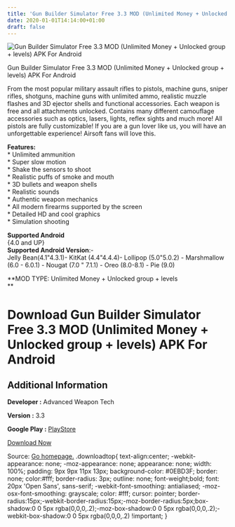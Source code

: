 ```yaml
---
title: 'Gun Builder Simulator Free 3.3 MOD (Unlimited Money + Unlocked group + levels) APK For Android'
date: 2020-01-01T14:14:00+01:00
draft: false
---
```


![Gun Builder Simulator Free 3.3 MOD (Unlimited Money + Unlocked group + levels) APK For Android](https://i2.wp.com/apkhome.net/wp-content/uploads/2020/01/Gun-Builder-Simulator-Free-3.3-MOD-Unlimited-Money-Unlocked-group-levels.png "Gun Builder Simulator Free 3.3 MOD (Unlimited Money + Unlocked group + levels) APK For Android")

  

Gun Builder Simulator Free 3.3 MOD (Unlimited Money + Unlocked group + levels) APK For Android

From the most popular military assault rifles to pistols, machine guns, sniper rifles, shotguns, machine guns with unlimited ammo, realistic muzzle flashes and 3D ejector shells and functional accessories. Each weapon is free and all attachments unlocked. Contains many different camouflage accessories such as optics, lasers, lights, reflex sights and much more! All pistols are fully customizable! If you are a gun lover like us, you will have an unforgettable experience! Airsoft fans will love this.

**Features:**  
\* Unlimited ammunition  
\* Super slow motion  
\* Shake the sensors to shoot  
\* Realistic puffs of smoke and mouth  
\* 3D bullets and weapon shells  
\* Realistic sounds  
\* Authentic weapon mechanics  
\* All modern firearms supported by the screen  
\* Detailed HD and cool graphics  
\* Simulation shooting

**Supported Android**  
{4.0 and UP}  
**Supported Android Version**:-  
Jelly Bean(4.1"4.3.1)- KitKat (4.4"4.4.4)- Lollipop (5.0"5.0.2) - Marshmallow (6.0 - 6.0.1) - Nougat (7.0 " 7.1.1) - Oreo (8.0-8.1) - Pie (9.0)

**MOD TYPE: Unlimited Money + Unlocked group + levels  
**

Download Gun Builder Simulator Free 3.3 MOD (Unlimited Money + Unlocked group + levels) APK For Android
=======================================================================================================

Additional Information
----------------------

**Developer :** Advanced Weapon Tech

**Version :** 3.3

**Google Play :** [PlayStore](https://play.google.com/store/apps/details?id=com.advancedweapontech.gunbuilder)

  

[Download Now](https://store4app.co/post/gun-builder-simulator-free-3-3-mod-unlimited-money-unlocked-group-levels-apk-for-android_1577884423)

  
Source: [Go homepage.](https://store4app.co/post/gun-builder-simulator-free-3-3-mod-unlimited-money-unlocked-group-levels-apk-for-android_1577884423) .downloadtop{ text-align:center; -webkit-appearance: none; -moz-appearance: none; appearance: none; width: 100%; padding: 9px 9px 11px 13px; background-color: #0EBD3F; border: none; color:#fff; border-radius: 3px; outline: none; font-weight;bold; font: 20px 'Open Sans', sans-serif; -webkit-font-smoothing: antialiased; -moz-osx-font-smoothing: grayscale; color: #fff; cursor: pointer; border-radius:15px;-webkit-border-radius:15px;-moz-border-radius:5px;box-shadow:0 0 5px rgba(0,0,0,.2);-moz-box-shadow:0 0 5px rgba(0,0,0,.2);-webkit-box-shadow:0 0 5px rgba(0,0,0,.2) !important; }